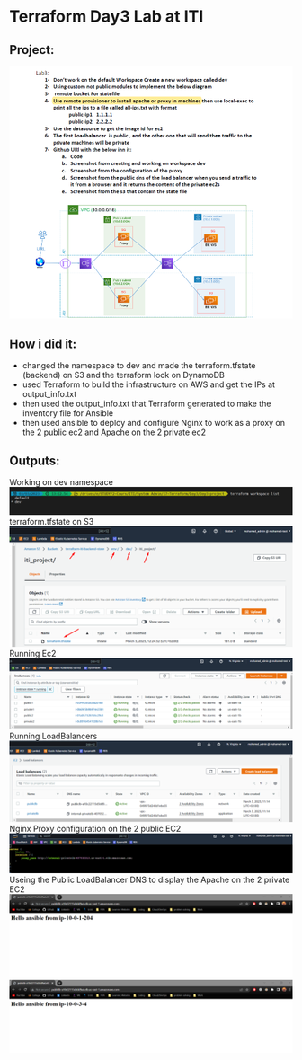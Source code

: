 # Terraform Day3 Lab at ITI 

## Project:
![Lab](https://github.com/moe-Ali/ITI-Terraform/blob/main/Day3-project/Screenshots/Lab.png)

## How i did it:
- changed the namespace to dev and made the terraform.tfstate (backend) on S3 and the terraform lock on DynamoDB
- used Terraform to build the infrastructure on AWS and get the IPs at output_info.txt
- then used the output_info.txt that Terraform generated to make the inventory file for Ansible
- then used ansible to deploy and configure Nginx to work as a proxy on the 2 public ec2 and Apache on the 2 private ec2

## Outputs:
Working on dev namespace
![namespace](https://github.com/moe-Ali/ITI-Terraform/blob/main/Day3-project/Screenshots/namespace.png)
terraform.tfstate on S3
![S3](https://github.com/moe-Ali/ITI-Terraform/blob/main/Day3-project/Screenshots/s3_tfstate.png)
Running Ec2
![EC2](https://github.com/moe-Ali/ITI-Terraform/blob/main/Day3-project/Screenshots/ec2.png)
Running LoadBalancers
![LB](https://github.com/moe-Ali/ITI-Terraform/blob/main/Day3-project/Screenshots/LB.png)
Nginx Proxy configuration on the 2 public EC2
![proxy](https://github.com/moe-Ali/ITI-Terraform/blob/main/Day3-project/Screenshots/proxy.png)
Useing the Public LoadBalancer DNS to display the Apache on the 2 private EC2
![private1](https://github.com/moe-Ali/ITI-Terraform/blob/main/Day3-project/Screenshots/private1_from_publiclb.png)
![private2](https://github.com/moe-Ali/ITI-Terraform/blob/main/Day3-project/Screenshots/private2_from_publiclb.png)
